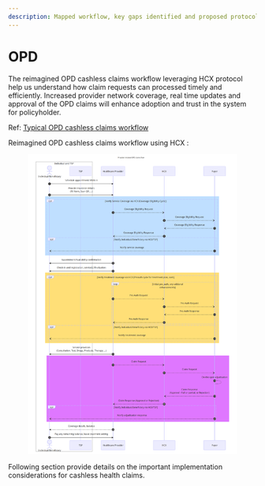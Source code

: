 ```yaml
---
description: Mapped workflow, key gaps identified and proposed protocol changes
---
```


# OPD

The reimagined OPD cashless claims workflow leveraging HCX protocol help us understand how claim requests can processed timely and efficiently. Increased provider network coverage, real time updates and approval of the OPD claims will enhance adoption and trust in the system for policyholder.

Ref: [Typical OPD cashless claims workflow](../typical-workflows/opd.md)

Reimagined OPD cashless claims workflow using HCX :&#x20;



<figure><img src="../../../.gitbook/assets/OPD cashless with HCX.png" alt=""><figcaption></figcaption></figure>

Following section provide details on the important implementation considerations for cashless health claims.&#x20;
